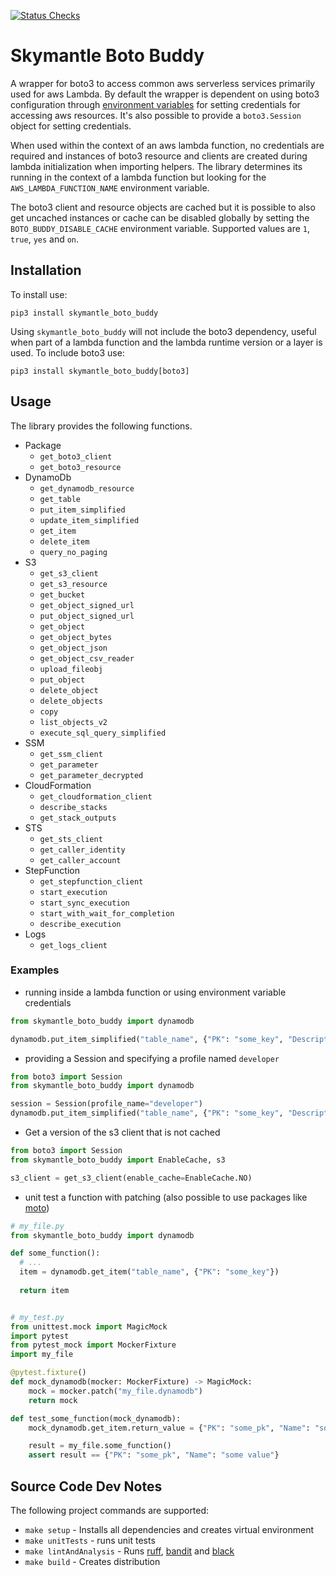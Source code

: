 [![Status Checks](https://github.com/skymantle-tech/skymantle-boto-buddy/actions/workflows/status_checks.yml/badge.svg)](https://github.com/skymantle-tech/skymantle-boto-buddy/actions/workflows/status_checks.yml)

# Skymantle Boto Buddy

A wrapper for boto3 to access common aws serverless services primarily used for aws Lambda. By default the wrapper is dependent on using boto3 configuration through [environment variables](https://boto3.amazonaws.com/v1/documentation/api/latest/guide/configuration.html#using-environment-variables) for setting credentials for accessing aws resources. It's also possible to provide a `boto3.Session` object for setting credentials.

When used within the context of an aws lambda function, no credentials are required and instances of boto3 resource and clients are created during lambda initialization when importing helpers. The library determines its running in the context of a lambda function but looking for the `AWS_LAMBDA_FUNCTION_NAME` environment variable.

The boto3 client and resource objects are cached but it is possible to also get uncached instances or cache can be disabled globally by setting the `BOTO_BUDDY_DISABLE_CACHE` environment variable. Supported values are `1`, `true`, `yes` and `on`.

## Installation
To install use:

```
pip3 install skymantle_boto_buddy
```

Using `skymantle_boto_buddy` will not include the boto3 dependency, useful when part of a lambda function and the lambda runtime version or a layer is used.  To include boto3 use:

```
pip3 install skymantle_boto_buddy[boto3]
```

## Usage

The library provides the following functions.

- Package
  - `get_boto3_client`
  - `get_boto3_resource`
- DynamoDb
  - `get_dynamodb_resource`
  - `get_table`
  - `put_item_simplified`
  - `update_item_simplified`
  - `get_item`
  - `delete_item`
  - `query_no_paging`
- S3
  - `get_s3_client`
  - `get_s3_resource`
  - `get_bucket`
  - `get_object_signed_url`
  - `put_object_signed_url`
  - `get_object`
  - `get_object_bytes`
  - `get_object_json`
  - `get_object_csv_reader`
  - `upload_fileobj`
  - `put_object`
  - `delete_object`
  - `delete_objects`
  - `copy`
  - `list_objects_v2`
  - `execute_sql_query_simplified`
- SSM
  - `get_ssm_client`
  - `get_parameter`
  - `get_parameter_decrypted`
- CloudFormation
  - `get_cloudformation_client`
  - `describe_stacks`
  - `get_stack_outputs`
- STS
  - `get_sts_client`
  - `get_caller_identity`
  - `get_caller_account`
- StepFunction
  - `get_stepfunction_client`
  - `start_execution`
  - `start_sync_execution`
  - `start_with_wait_for_completion`
  - `describe_execution`
- Logs
  - `get_logs_client`


### Examples

- running inside a lambda function or using environment variable credentials

```python
from skymantle_boto_buddy import dynamodb

dynamodb.put_item_simplified("table_name", {"PK": "some_key", "Description": "Some description"})
```

- providing a Session and specifying a profile named `developer`

```python
from boto3 import Session
from skymantle_boto_buddy import dynamodb

session = Session(profile_name="developer")
dynamodb.put_item_simplified("table_name", {"PK": "some_key", "Description": "Some description"}, session=session)
```

- Get a version of the s3 client that is not cached

```python
from boto3 import Session
from skymantle_boto_buddy import EnableCache, s3

s3_client = get_s3_client(enable_cache=EnableCache.NO)
```

- unit test a function with patching (also possible to use packages like [moto](https://github.com/getmoto/moto))

```python
# my_file.py
from skymantle_boto_buddy import dynamodb

def some_function():
  # ...
  item = dynamodb.get_item("table_name", {"PK": "some_key"})
  
  return item


# my_test.py
from unittest.mock import MagicMock
import pytest
from pytest_mock import MockerFixture
import my_file

@pytest.fixture()
def mock_dynamodb(mocker: MockerFixture) -> MagicMock:
    mock = mocker.patch("my_file.dynamodb")
    return mock

def test_some_function(mock_dynamodb):
    mock_dynamodb.get_item.return_value = {"PK": "some_pk", "Name": "some value"}

    result = my_file.some_function()
    assert result == {"PK": "some_pk", "Name": "some value"}
```

## Source Code Dev Notes

The following project commands are supported:
- `make setup` - Installs all dependencies and creates virtual environment
- `make unitTests` - runs unit tests
- `make lintAndAnalysis` - Runs [ruff](https://github.com/astral-sh/ruff), [bandit](https://github.com/PyCQA/bandit) and [black](https://github.com/psf/black)
- `make build` - Creates distribution
